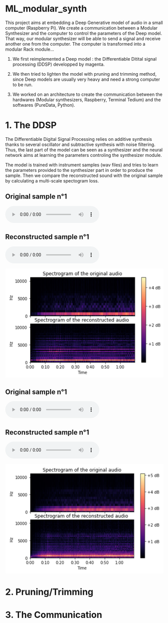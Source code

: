 # ML_modular_synth

This project aims at embedding a Deep Generative model of audio in a small computer (Raspberry Pi). We create a communication between a Modular Synthesizer and the computer to control the parameters of the Deep model. That way, our modular synthesizer will be able to send a signal and receive another one from the computer. The computer is transformed into a modular Rack module...

1. We first reimplemented a Deep model : the Differentiable Ditital signal processing (DDSP) developped by magenta. 

2. We then tried to lighten the model with pruning and trimming method, since Deep models are usually very heavy and need a strong computer to be run.

3. We worked on an architecture to create the communication between the hardwares (Modular synthesizers, Raspberry, Terminal Tedium) and the softwares (PureData, Python). 




# 1. The DDSP

The Differentiable Digital Signal Processing relies on additive synthesis thanks to several oscillator and subtractive synthesis with noise filtering. Thus, the last part of the model can be seen as a synthesizer and the neural network aims at learning the parameters controling the synthesizer module. 

The model is trained with instrument samples (wav files) and tries to learn the parameters provided to the synthesizer part in order to produce the sample. Then we compare the reconstructed sound with the original sample by calculating a multi-scale spectogram loss. 

## Original sample n°1
<audio controls>
  <source src="samples/test2_original.mp3" type="audio/mp3">
Your browser does not support the audio element.
</audio>

## Reconstructed sample n°1
<audio controls>
  <source src="samples/test2_reconstructed.mp3" type="audio/mp3">
Your browser does not support the audio element.
</audio>

![dddd ](Images/test2_comparison.png  )


## Original sample n°1
<audio controls>
  <source src="samples/test3_original.mp3" type="audio/mp3">
Your browser does not support the audio element.
</audio>

## Reconstructed sample n°1
<audio controls>
  <source src="samples/test3_reconstructed.mp3" type="audio/mp3">
Your browser does not support the audio element.
</audio>

![dddd ](Images/test3_comparison.png  )


# 2. Pruning/Trimming



# 3. The Communication
